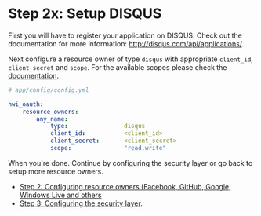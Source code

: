 Step 2x: Setup DISQUS
=====================
First you will have to register your application on DISQUS. Check out the
documentation for more information: http://disqus.com/api/applications/.

Next configure a resource owner of type `disqus` with appropriate
`client_id`, `client_secret` and `scope`. For the available scopes
please check the [documentation](http://disqus.com/api/docs/permissions/).

```yaml
# app/config/config.yml

hwi_oauth:
    resource_owners:
        any_name:
            type:                disqus
            client_id:           <client_id>
            client_secret:       <client_secret>
            scope:               "read,write"
```

When you're done. Continue by configuring the security layer or go back to
setup more resource owners.

- [Step 2: Configuring resource owners (Facebook, GitHub, Google, Windows Live and others](../2-configuring_resource_owners.md)
- [Step 3: Configuring the security layer](../3-configuring_the_security_layer.md).
